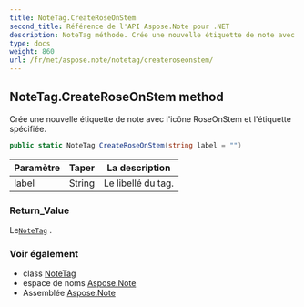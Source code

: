 ```yaml
---
title: NoteTag.CreateRoseOnStem
second_title: Référence de l'API Aspose.Note pour .NET
description: NoteTag méthode. Crée une nouvelle étiquette de note avec licône RoseOnStem et létiquette spécifiée.
type: docs
weight: 860
url: /fr/net/aspose.note/notetag/createroseonstem/
---
```

## NoteTag.CreateRoseOnStem method

Crée une nouvelle étiquette de note avec l'icône RoseOnStem et l'étiquette spécifiée.

```csharp
public static NoteTag CreateRoseOnStem(string label = "")
```

| Paramètre | Taper | La description |
| --- | --- | --- |
| label | String | Le libellé du tag. |

### Return_Value

Le[`NoteTag`](../) .

### Voir également

* class [NoteTag](../)
* espace de noms [Aspose.Note](../../notetag/)
* Assemblée [Aspose.Note](../../../)


